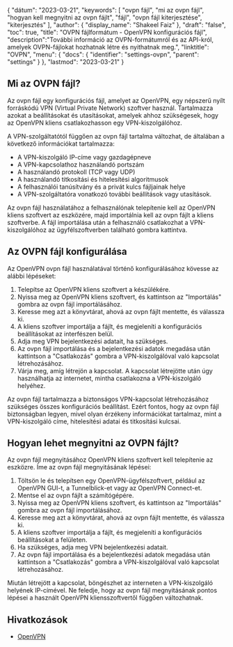 {
"dátum": "2023-03-21",
  "keywords": [
"ovpn fájl",
"mi az ovpn fájl",
"hogyan kell megnyitni az ovpn fájlt",
"fájl",
"ovpn fájl kiterjesztése",
"kiterjesztés"
],
  "author": {
"display_name": "Shakeel Faiz"
},
"draft": "false",
"toc": true,
"title": "OVPN fájlformátum - OpenVPN konfigurációs fájl",
  "description":"További információ az OVPN-formátumról és az API-król, amelyek OVPN-fájlokat hozhatnak létre és nyithatnak meg.",
"linktitle": "OVPN",
  "menu": {
    "docs": {
      "identifier": "settings-ovpn",
      "parent": "settings"
}
},
"lastmod": "2023-03-21"
}

## Mi az OVPN fájl?

Az ovpn fájl egy konfigurációs fájl, amelyet az OpenVPN, egy népszerű nyílt forráskódú VPN (Virtual Private Network) szoftver használ. Tartalmazza azokat a beállításokat és utasításokat, amelyek ahhoz szükségesek, hogy az OpenVPN kliens csatlakozhasson egy VPN-kiszolgálóhoz.

A VPN-szolgáltatótól függően az ovpn fájl tartalma változhat, de általában a következő információkat tartalmazza:

- A VPN-kiszolgáló IP-címe vagy gazdagépneve
- A VPN-kapcsolathoz használandó portszám
- A használandó protokoll (TCP vagy UDP)
- A használandó titkosítási és hitelesítési algoritmusok
- A felhasználói tanúsítvány és a privát kulcs fájljainak helye
- A VPN-szolgáltatóra vonatkozó további beállítások vagy utasítások.

Az ovpn fájl használatához a felhasználónak telepítenie kell az OpenVPN kliens szoftvert az eszközére, majd importálnia kell az ovpn fájlt a kliens szoftverbe. A fájl importálása után a felhasználó csatlakozhat a VPN-kiszolgálóhoz az ügyfélszoftverben található gombra kattintva.

## Az OVPN fájl konfigurálása

Az OpenVPN ovpn fájl használatával történő konfigurálásához kövesse az alábbi lépéseket:

1. Telepítse az OpenVPN kliens szoftvert a készülékére.
2. Nyissa meg az OpenVPN kliens szoftvert, és kattintson az "Importálás" gombra az ovpn fájl importálásához.
3. Keresse meg azt a könyvtárat, ahová az ovpn fájlt mentette, és válassza ki.
4. A kliens szoftver importálja a fájlt, és megjeleníti a konfigurációs beállításokat az interfészen belül.
5. Adja meg VPN bejelentkezési adatait, ha szükséges.
6. Az ovpn fájl importálása és a bejelentkezési adatok megadása után kattintson a "Csatlakozás" gombra a VPN-kiszolgálóval való kapcsolat létrehozásához.
7. Várja meg, amíg létrejön a kapcsolat. A kapcsolat létrejötte után úgy használhatja az internetet, mintha csatlakozna a VPN-kiszolgáló helyéhez.

Az ovpn fájl tartalmazza a biztonságos VPN-kapcsolat létrehozásához szükséges összes konfigurációs beállítást. Ezért fontos, hogy az ovpn fájl biztonságban legyen, mivel olyan érzékeny információkat tartalmaz, mint a VPN-kiszolgáló címe, hitelesítési adatai és titkosítási kulcsai.

## Hogyan lehet megnyitni az OVPN fájlt?

Az ovpn fájl megnyitásához OpenVPN kliens szoftvert kell telepítenie az eszközre. Íme az ovpn fájl megnyitásának lépései:

1. Töltsön le és telepítsen egy OpenVPN-ügyfélszoftvert, például az OpenVPN GUI-t, a Tunnelblick-et vagy az OpenVPN Connect-et.
2. Mentse el az ovpn fájlt a számítógépére.
3. Nyissa meg az OpenVPN kliens szoftvert, és kattintson az "Importálás" gombra az ovpn fájl importálásához.
4. Keresse meg azt a könyvtárat, ahová az ovpn fájlt mentette, és válassza ki.
5. A kliens szoftver importálja a fájlt, és megjeleníti a konfigurációs beállításokat a felületen.
6. Ha szükséges, adja meg VPN bejelentkezési adatait.
7. Az ovpn fájl importálása és a bejelentkezési adatok megadása után kattintson a "Csatlakozás" gombra a VPN-kiszolgálóval való kapcsolat létrehozásához.

Miután létrejött a kapcsolat, böngészhet az interneten a VPN-kiszolgáló helyének IP-címével. Ne feledje, hogy az ovpn fájl megnyitásának pontos lépései a használt OpenVPN kliensszoftvertől függően változhatnak.

## Hivatkozások
* [OpenVPN](https://en.wikipedia.org/wiki/OpenVPN)

